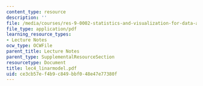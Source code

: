 ```yaml
---
content_type: resource
description: ''
file: /media/courses/res-9-0002-statistics-and-visualization-for-data-analysis-and-inference-january-iap-2009/ce3cb57ef4b9c849bbf048e47e77380f_lec4_linarmodel.pdf
file_type: application/pdf
learning_resource_types:
- Lecture Notes
ocw_type: OCWFile
parent_title: Lecture Notes
parent_type: SupplementalResourceSection
resourcetype: Document
title: lec4_linarmodel.pdf
uid: ce3cb57e-f4b9-c849-bbf0-48e47e77380f
---
```

